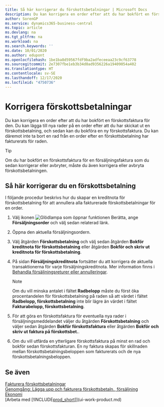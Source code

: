 ```yaml
---
title: Så här korrigerar du förskottsbetalningar | Microsoft Docs
description: Du kan korrigera en order efter att du har bokfört en förskottsfaktura för den. Du kan lägga till nya rader på en order efter att du har skickat ut en förskottsbetalning, och sedan kan du bokföra en ny förskottsfaktura. Du kan däremot inte ta bort en rad från en order efter en förskottsbetalning har fakturerats för raden.
author: SorenGP
ms.service: dynamics365-business-central
ms.topic: article
ms.devlang: na
ms.tgt_pltfrm: na
ms.workload: na
ms.search.keywords: ''
ms.date: 10/01/2020
ms.author: edupont
ms.openlocfilehash: 1be1ba8d59567fdf9ba2adfeceeaa23c9cf63778
ms.sourcegitcommit: 2e7307fbe1eb3b34d0ad9356226a19409054a402
ms.translationtype: HT
ms.contentlocale: sv-SE
ms.lasthandoff: 12/17/2020
ms.locfileid: "4750736"
---
```

# <a name="correct-prepayments"></a>Korrigera förskottsbetalningar

Du kan korrigera en order efter att du har bokfört en förskottsfaktura för den. Du kan lägga till nya rader på en order efter att du har skickat ut en förskottsbetalning, och sedan kan du bokföra en ny förskottsfaktura. Du kan däremot inte ta bort en rad från en order efter en förskottsbetalning har fakturerats för raden.  

> [!TIP]
> Om du har bokfört en förskottsfaktura för en försäljningsfaktura som du sedan korrigerar eller avbryter, måste du även korrigera eller avbryta förskottsbetalningen.

## <a name="to-correct-a-prepayment"></a>Så här korrigerar du en förskottsbetalning

I följande procedur beskrivs hur du skapar en kreditnota för förskottsbetalning för att annullera alla fakturerade förskottsbetalningar för en order.  

1. Välj ikonen ![Glödlampa som öppnar funktionen Berätta](media/ui-search/search_small.png "Berätta vad du vill göra"), ange **Försäljningsorder** och välj sedan relaterad länk.  
2. Öppna den aktuella försäljningsordern.
3. Välj åtgärden **Förskottsbetalning** och välj sedan åtgärden **Bokför kreditnota för förskottsbetalning** eller åtgärden **Bokför och skriv ut kreditnota för förskottsbetalning**.  
4. På sidan **Försäljningskreditnota** fortsätter du att korrigera de aktuella transaktionerna för varje försäljningskreditnota. Mer information finns i [Behandla försäljningsreturer eller annulleringar](sales-how-process-sales-returns-cancellations.md).  

    > [!NOTE]  
    > Om du vill minska antalet i fältet **Radbelopp** måste du först öka procentandelen för förskottsbetalning på raden så att värdet i fältet **Radbelopp, förskottsbetalning** inte blir lägre än värdet i fältet **Fakturabelopp, förskottsbetalning**.

5. För att göra en förskottsfaktura för eventuella nya rader i försäljningsmeddelandet väljer du åtgärden **Förskottsbetalning** och väljer sedan åtgärden **Bokför förskottsfaktura** eller åtgärden **Bokför och skriv ut faktura på förskottsbet.**.  
6. Om du vill utfärda en ytterligare förskottsfaktura på minst en rad och bokför sedan förskottsfakturan. En ny faktura skapas för skillnaden mellan förskottsbetalningsbeloppen som fakturerats och de nya förskottsbetalningsbeloppen.  

## <a name="see-also"></a>Se även

[Fakturera förskottsbetalningar](finance-invoice-prepayments.md)  
[Genomgång: Lägga upp och fakturera förskottsbetaln., försäljning](walkthrough-setting-up-and-invoicing-sales-prepayments.md)  
[Ekonomi](finance.md)  
[Arbeta med [!INCLUDE[prod_short](includes/prod_short.md)]](ui-work-product.md)  

